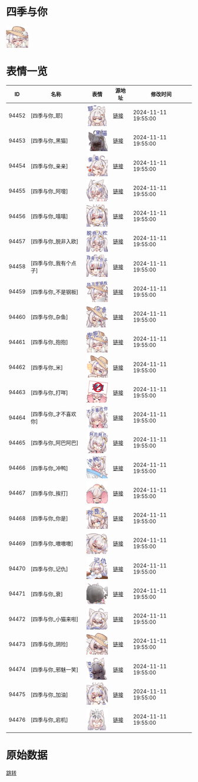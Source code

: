 # 四季与你

<img src="./cover.png" height="60" alt="cover" />

# 表情一览

|ID|名称|表情|源地址|修改时间|
|----|----|----|----|----|
|94452|[四季与你_耶]|<img src="./pic/094452_%5B四季与你_耶%5D.png" height="60" alt="耶"/>|[链接](https://i0.hdslb.com/bfs/garb/0c596039ab8502f2a5861b05432ecf5f5fab2224.png)|2024-11-11 19:55:00|
|94453|[四季与你_黑猫]|<img src="./pic/094453_%5B四季与你_黑猫%5D.png" height="60" alt="黑猫"/>|[链接](https://i0.hdslb.com/bfs/garb/66576be46d896e699949ffb29a32db38b3b3ba15.png)|2024-11-11 19:55:00|
|94454|[四季与你_亲亲]|<img src="./pic/094454_%5B四季与你_亲亲%5D.png" height="60" alt="亲亲"/>|[链接](https://i0.hdslb.com/bfs/garb/5f008637ec09f4bdb037a3bd5ece5d95192a8730.png)|2024-11-11 19:55:00|
|94455|[四季与你_阿嚏]|<img src="./pic/094455_%5B四季与你_阿嚏%5D.png" height="60" alt="阿嚏"/>|[链接](https://i0.hdslb.com/bfs/garb/83da360994117ea49757aaf61693e1beb4620f3b.png)|2024-11-11 19:55:00|
|94456|[四季与你_嘻嘻]|<img src="./pic/094456_%5B四季与你_嘻嘻%5D.png" height="60" alt="嘻嘻"/>|[链接](https://i0.hdslb.com/bfs/garb/5a918f8b63bd83cc7d0f0137c6fdcd919d018ada.png)|2024-11-11 19:55:00|
|94457|[四季与你_脱非入欧]|<img src="./pic/094457_%5B四季与你_脱非入欧%5D.png" height="60" alt="脱非入欧"/>|[链接](https://i0.hdslb.com/bfs/garb/6b1328440ec218697ce1ec19f56e62095726d45f.png)|2024-11-11 19:55:00|
|94458|[四季与你_我有个点子]|<img src="./pic/094458_%5B四季与你_我有个点子%5D.png" height="60" alt="我有个点子"/>|[链接](https://i0.hdslb.com/bfs/garb/de6ee87e8a2d00071b73a28ef4d5083a1205931a.png)|2024-11-11 19:55:00|
|94459|[四季与你_不是钢板]|<img src="./pic/094459_%5B四季与你_不是钢板%5D.png" height="60" alt="不是钢板"/>|[链接](https://i0.hdslb.com/bfs/garb/000449f0f122517b61f0b58829e56d0874c2400c.png)|2024-11-11 19:55:00|
|94460|[四季与你_杂鱼]|<img src="./pic/094460_%5B四季与你_杂鱼%5D.png" height="60" alt="杂鱼"/>|[链接](https://i0.hdslb.com/bfs/garb/434ccfb5562f6b0eafd1ff159a2ce446e7967d24.png)|2024-11-11 19:55:00|
|94461|[四季与你_抱抱]|<img src="./pic/094461_%5B四季与你_抱抱%5D.png" height="60" alt="抱抱"/>|[链接](https://i0.hdslb.com/bfs/garb/97365ea4d9c2843c953140129bd4ca54b93a7f4a.png)|2024-11-11 19:55:00|
|94462|[四季与你_米]|<img src="./pic/094462_%5B四季与你_米%5D.png" height="60" alt="米"/>|[链接](https://i0.hdslb.com/bfs/garb/b2bc47cf4507d0a345c1ecde9e8d6f1b7bd68125.png)|2024-11-11 19:55:00|
|94463|[四季与你_打咩]|<img src="./pic/094463_%5B四季与你_打咩%5D.png" height="60" alt="打咩"/>|[链接](https://i0.hdslb.com/bfs/garb/d0b10d9f517c190a6ba8231fc0a3f7f6dbd27c9f.png)|2024-11-11 19:55:00|
|94464|[四季与你_才不喜欢你]|<img src="./pic/094464_%5B四季与你_才不喜欢你%5D.png" height="60" alt="才不喜欢你"/>|[链接](https://i0.hdslb.com/bfs/garb/84fed88ece6ce5dd502dcd137466cc861376b84d.png)|2024-11-11 19:55:00|
|94465|[四季与你_阿巴阿巴]|<img src="./pic/094465_%5B四季与你_阿巴阿巴%5D.png" height="60" alt="阿巴阿巴"/>|[链接](https://i0.hdslb.com/bfs/garb/220d38f2e81e341db9a149482d75c09ff1bd5b09.png)|2024-11-11 19:55:00|
|94466|[四季与你_冲鸭]|<img src="./pic/094466_%5B四季与你_冲鸭%5D.png" height="60" alt="冲鸭"/>|[链接](https://i0.hdslb.com/bfs/garb/7581b3383a56420c09140d656e1a4e991184fe7f.png)|2024-11-11 19:55:00|
|94467|[四季与你_挨打]|<img src="./pic/094467_%5B四季与你_挨打%5D.png" height="60" alt="挨打"/>|[链接](https://i0.hdslb.com/bfs/garb/1ad750bf44472d832d28c6f9c4f1feb1eddc9294.png)|2024-11-11 19:55:00|
|94468|[四季与你_你是]|<img src="./pic/094468_%5B四季与你_你是%5D.png" height="60" alt="你是"/>|[链接](https://i0.hdslb.com/bfs/garb/ca778f8645bb0f7100915bdefc1f36901c346e78.png)|2024-11-11 19:55:00|
|94469|[四季与你_嗷嗷嗷]|<img src="./pic/094469_%5B四季与你_嗷嗷嗷%5D.png" height="60" alt="嗷嗷嗷"/>|[链接](https://i0.hdslb.com/bfs/garb/737419adff4cdcb406dda55e76a72f94484afe76.png)|2024-11-11 19:55:00|
|94470|[四季与你_记仇]|<img src="./pic/094470_%5B四季与你_记仇%5D.png" height="60" alt="记仇"/>|[链接](https://i0.hdslb.com/bfs/garb/a91199e3e95fbb57f5bcafc3ea75752758b6047e.png)|2024-11-11 19:55:00|
|94471|[四季与你_衰]|<img src="./pic/094471_%5B四季与你_衰%5D.png" height="60" alt="衰"/>|[链接](https://i0.hdslb.com/bfs/garb/2bd19791a966749ad9e29db2c7beffdb48b3f6fc.png)|2024-11-11 19:55:00|
|94472|[四季与你_小猫来啦]|<img src="./pic/094472_%5B四季与你_小猫来啦%5D.png" height="60" alt="小猫来啦"/>|[链接](https://i0.hdslb.com/bfs/garb/09b168dfe098f9257d8779dbbc515c1a34e00ede.png)|2024-11-11 19:55:00|
|94473|[四季与你_阴险]|<img src="./pic/094473_%5B四季与你_阴险%5D.png" height="60" alt="阴险"/>|[链接](https://i0.hdslb.com/bfs/garb/03e85f5a01922a7854a6e50cba21601af5fcb4ec.png)|2024-11-11 19:55:00|
|94474|[四季与你_邪魅一笑]|<img src="./pic/094474_%5B四季与你_邪魅一笑%5D.png" height="60" alt="邪魅一笑"/>|[链接](https://i0.hdslb.com/bfs/garb/6da670299cdcfc62144f47feec29a468d1330e32.png)|2024-11-11 19:55:00|
|94475|[四季与你_加油]|<img src="./pic/094475_%5B四季与你_加油%5D.png" height="60" alt="加油"/>|[链接](https://i0.hdslb.com/bfs/garb/3464b455f77de1a6c4b99201f1db4dad7808129e.png)|2024-11-11 19:55:00|
|94476|[四季与你_宕机]|<img src="./pic/094476_%5B四季与你_宕机%5D.png" height="60" alt="宕机"/>|[链接](https://i0.hdslb.com/bfs/garb/c97ab5c31464e72a2f38e7ed50104d90a4c30aba.png)|2024-11-11 19:55:00|

# 原始数据

[跳转](./raw.json)

